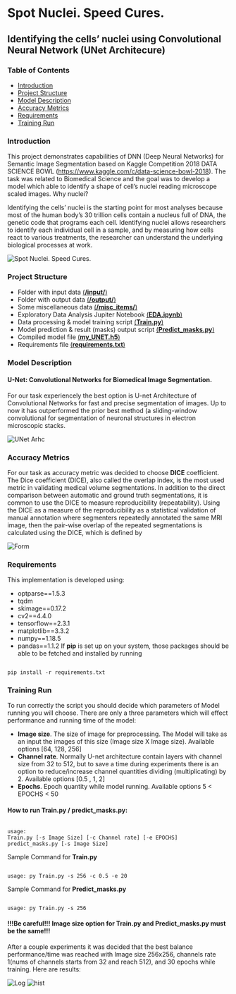 # Spot Nuclei. Speed Cures.
## Identifying the cells’ nuclei using Convolutional Neural Network (UNet Architecure)
### Table of Contents
* [Introduction](#Introduction)
* [Project Structure](#Project-Structure)
* [Model Description](#Model-Description)
* [Accuracy Metrics](#Accuracy-Metrics)
* [Requirements](#Requirements)
* [Training Run](#Training-Run)


### Introduction
This project demonstrates capabilities of DNN (Deep Neural Networks) for Semantic Image Segmentation based on Kaggle Competition 2018 DATA SCIENCE BOWL (https://www.kaggle.com/c/data-science-bowl-2018). The task was related to Biomedical Science and the goal was to develop a model which able to identify a shape of cell’s nuclei reading microscope scaled images.
Why nuclei?


Identifying the cells’ nuclei is the starting point for most analyses because most of the human body’s 30 trillion cells contain a nucleus full of DNA, the genetic code that programs each cell. Identifying nuclei allows researchers to identify each individual cell in a sample, and by measuring how cells react to various treatments, the researcher can understand the underlying biological processes at work.

![Spot Nuclei. Speed Cures.](https://github.com/Kochurovskyi/Deep_Neural_Network_Projects/blob/main/UNet(semantic%20segmentation)/misc_items/dsb.jpg)

### Project Structure
* Folder with input data [(**/input/**)](https://github.com/Kochurovskyi/Deep_Neural_Network_Projects/tree/main/UNet(semantic%20segmentation)/input)
* Folder with output data [(**/output/**)](https://github.com/Kochurovskyi/Deep_Neural_Network_Projects/tree/main/UNet(semantic%20segmentation)/output)
* Some miscellaneous data  [(**/misc_items/**)](https://github.com/Kochurovskyi/Deep_Neural_Network_Projects/tree/main/UNet(semantic%20segmentation)/misc_items)
* Exploratory Data Analysis Jupiter Notebook [(**EDA.ipynb**)](https://github.com/Kochurovskyi/Deep_Neural_Network_Projects/tree/main/UNet(semantic%20segmentation)/EDA.ipynb)
* Data processing & model training script [(**Train.py**)](https://github.com/Kochurovskyi/Deep_Neural_Network_Projects/blob/main/UNet(semantic%20segmentation)/Train.py)
* Model prediction & result (masks) output script [(**Predict_masks.py**)](https://github.com/Kochurovskyi/Deep_Neural_Network_Projects/blob/main/UNet(semantic%20segmentation)/Predict_masks.py)
* Compiled model file [(**my_UNET.h5**)](https://github.com/Kochurovskyi/Deep_Neural_Network_Projects/blob/main/UNet(semantic%20segmentation)/my_UNET.h5)
* Requirements file [(**requirements.txt**)](https://github.com/Kochurovskyi/Deep_Neural_Network_Projects/blob/main/UNet(semantic%20segmentation)/requirements.txt)



### Model Description
#### U-Net: Convolutional Networks for Biomedical Image Segmentation.
For our task experiencely the best option is U-net Architecture of Convolutional Networks for fast and precise segmentation of images. Up to now it has outperformed the prior best method (a sliding-window convolutional for segmentation of neuronal structures in electron microscopic stacks.

![UNet Arhc](https://github.com/Kochurovskyi/Deep_Neural_Network_Projects/blob/main/UNet(semantic%20segmentation)/misc_items/u-net-architecture.png)

### Accuracy Metrics
For our task as accuracy metric was decided to choose **DICE** coefficient.
The Dice coefficient (DICE), also called the overlap index, is the most used metric in validating medical volume segmentations. In addition to the direct comparison between automatic and ground truth segmentations, it is common to use the DICE to measure reproducibility (repeatability). Using the DICE as a measure of the reproducibility as a statistical validation of manual annotation where segmenters repeatedly annotated the same MRI image, then the pair-wise overlap of the repeated segmentations is calculated using the DICE, which is defined by

![Form](https://github.com/Kochurovskyi/Deep_Neural_Network_Projects/blob/main/UNet(semantic%20segmentation)/misc_items/Dice_fmr.png)


### Requirements 
This implementation is developed using:
* optparse==1.5.3
* tqdm 
* skimage==0.17.2
* cv2==4.4.0
* tensorflow==2.3.1
* matplotlib==3.3.2
* numpy==1.18.5
* pandas==1.1.2
If **pip** is set up on your system, those packages should be able to be fetched and installed by running

<pre><code>
pip install -r requirements.txt
</code></pre>

### Training Run
To run correctly the script you should decide which parameters of Model running you will choose. There are only a three parameters which will effect performance and running time of the model:
* **Image size**. The size of image for preprocessing. The Model will take as an input the images of this size (Image size X Image size). Available options [64, 128, 256]
* **Channel rate**. Normally U-net architecture contain layers with channel size from 32 to 512, but to save a time during experiments there is an option to reduce/increase channel quantities dividing (multiplicating) by 2. Available options   [0.5 , 1, 2]
* **Epochs**. Epoch quantity while model running.  Available options   5 < EPOCHS < 50
#### How to run Train.py / predict_masks.py:
<pre><code>
usage:  
Train.py [-s Image Size] [-c Channel rate] [-e EPOCHS]
predict_masks.py [-s Image Size]
</code></pre>
Sample Command for **Train.py**
<pre><code>
usage: py Train.py -s 256 -c 0.5 -e 20
</code></pre>
Sample Command for **Predict_masks.py**
<pre><code>
usage: py Train.py -s 256 
</code></pre>

#### **!!!Be careful!!! Image size option for Train.py and Predict_masks.py must be the same!!!**

After a couple experiments it was decided that the best balance performance/time was reached with Image size 256x256, channels rate 1(nums of channels starts from 32 and reach 512), and 30 epochs while training. Here are results:

![Log](https://github.com/Kochurovskyi/Deep_Neural_Network_Projects/blob/main/UNet(semantic%20segmentation)/misc_items/training%20log.png)
![hist](https://github.com/Kochurovskyi/Deep_Neural_Network_Projects/blob/main/UNet(semantic%20segmentation)/misc_items/hist.png)

